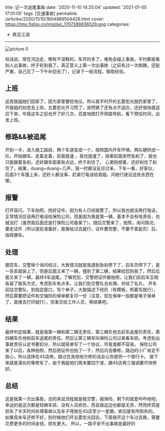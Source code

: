 title: 记一次追尾事故
date: '2020-11-10 14:25:04'
updated: '2021-01-05 17:01:05'
tags: [交通事故]
permalink: /articles/2020/11/10/1604989504426.html
cover: https://tmx.fishpi.cn/img/pic_1707289836529.png
categories: 
- 再见江湖

---
![picture 0](https://tmx.fishpi.cn/img/pic_1707289836529.png)  


俗话说，常在河边走，哪有不湿鞋的，车开的多了，难免会碰上事故。平时都是看别人出事故，终于轮到我了。真正意义上第一次出事故（之前有过一次剐蹭，还挺严重，自己花了一下午补回去了），记录下一般流程，吸取经验。

## 上班

这周我姐她们回家了，因为家里要挖地瓜，所以我平时开的五菱宏光就扔家里了，开我姐的别克去上班，五菱宏光开习惯了，突然换了还有点不适应，还好很快就适应下来，毕竟这车之前也开了好几次，百度地图打开熟路导航，看下预估时间，出发上班。

## 修路&&被追尾

开到一半，进入施工路段，两个车道变成一个，按照国内开车环境，两队硬挤成一队，开始跟车。走着走着，前面提速 ，我也提速了，结果前面突然急刹了，我也只能跟着急刹，还好跟车距离有点远，终于刹住了。
心里刚想着，还好刹住了刹住了，结果，duang\~duang\~几声，我一时都没反应过来，下车一看，好家伙，后面3个车撞上来，还好人都没事，赶紧打电话给我姐，问她行驶证这些东西在哪。

## 报警

打开双闪，下车拍照，找好证件，因为有人已经报警了，所以我也就没再打电话，正常情况应该再打电话给保险公司，但是因为我是第一辆，基本不会有啥责任，也就没打（虽然我后面还是打保险公司备案了）。随后交警来了，拍照，询问情况，要走证件（所以提前准备好，直接给过去就行，证件要完整，不要不拿副页）后，指挥挪车。

## 处理

挪完车，交警挨个询问经过，大致情况就是我遇到急刹停下了，后车页停下了，差一丢丢就装上了，但是后面又来了一辆，撞到了第二辆，结果给怼到我了，然后后面又来了一辆，最终4车追尾。了解完后，交警把证件都拍照，让我们前后车互相各留了联系方式，考虑到车有点多，让我们到交警队去处理，并给了名片。
开车前往交警队，到指定窗口，写个单子，大致描述下经历（有模板，照着写就行），然后需要把证件和交强险的保单都复印一份（注意，现在保单一般都是电子保单了，直接去打印就行），完事交给工作人员，等结果吧。

## 结果

最终判定结果，就是我第一辆和第二辆无责任，第三辆负他去前车追尾的责任，第四辆车负他和前车追尾的责任。然后让第三辆车叫保险公司过来看车损。考虑到出事故责任认定书要扣分，所以就简单写了一个协议，毕竟谁都不容易。
保险公司来了以后，各种拍照，然后把证件也拍了一下，然后问去哪修，路边的小厂肯定不放心，所以选择在4S店修。路过在其他地方修的话会让你提供一个银行卡。
接下来就是漫长的等修车了，由于我姐他们周末要回宁波，跟4S店再三强调要尽快修好。

## 总结

这是我第一次出事故，总的来说流程就是报交警，报保险，剩下的就爱咋咋地吧。
幸运的是这次都是轻微车损，没有人员损伤，而且我这边也都是无责，然而终究是损失了半天时间处理事故以及车子得放在4S店至少一星期，依旧是有所损失的。如果周末车还修不好，到时候他们开五菱宏光回去，下周我开这个车过去换，需要花费更多的时间金钱，损失更大。
所以，一路平安不出事故是最好的

